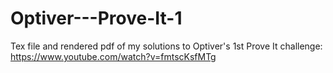 # Optiver---Prove-It-1
Tex file and rendered pdf of my solutions to Optiver's 1st Prove It challenge: https://www.youtube.com/watch?v=fmtscKsfMTg
